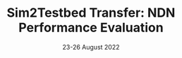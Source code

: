 ---
title: "Sim2Testbed Transfer: NDN Performance Evaluation"
authors: "E. Bardhi, M. Conti, R. Lazzeretti, E. Losiouk, A. Taffal."
venue: "In Proceedings of 5th International Workshop on Emerging Network Security 2022 (ENS 2022) co-located with ARES 2022"
type: "conference"
year: 2022
location: "Vienna, Austria"
date: "23-26 August 2022"
paperurl: ""
--- 